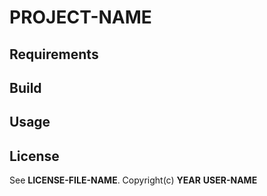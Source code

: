 # __PROJECT-NAME__



## Requirements



## Build



## Usage



## License

See __LICENSE-FILE-NAME__. Copyright(c) __YEAR__ __USER-NAME__
